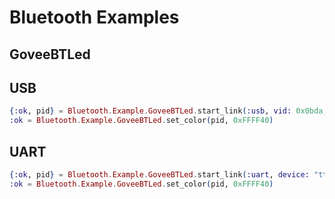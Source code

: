 # Bluetooth Examples

## GoveeBTLed

## USB

```elixir
{:ok, pid} = Bluetooth.Example.GoveeBTLed.start_link(:usb, vid: 0x0bda, pid: 0xb82c)
:ok = Bluetooth.Example.GoveeBTLed.set_color(pid, 0xFFFF40)
```

## UART

```elixir
{:ok, pid} = Bluetooth.Example.GoveeBTLed.start_link(:uart, device: "ttyACM0")
:ok = Bluetooth.Example.GoveeBTLed.set_color(pid, 0xFFFF40)
```
